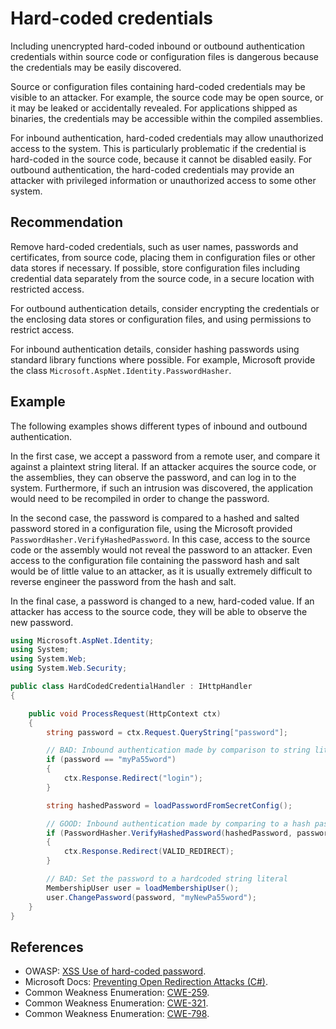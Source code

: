 # Hard-coded credentials
Including unencrypted hard-coded inbound or outbound authentication credentials within source code or configuration files is dangerous because the credentials may be easily discovered.

Source or configuration files containing hard-coded credentials may be visible to an attacker. For example, the source code may be open source, or it may be leaked or accidentally revealed. For applications shipped as binaries, the credentials may be accessible within the compiled assemblies.

For inbound authentication, hard-coded credentials may allow unauthorized access to the system. This is particularly problematic if the credential is hard-coded in the source code, because it cannot be disabled easily. For outbound authentication, the hard-coded credentials may provide an attacker with privileged information or unauthorized access to some other system.


## Recommendation
Remove hard-coded credentials, such as user names, passwords and certificates, from source code, placing them in configuration files or other data stores if necessary. If possible, store configuration files including credential data separately from the source code, in a secure location with restricted access.

For outbound authentication details, consider encrypting the credentials or the enclosing data stores or configuration files, and using permissions to restrict access.

For inbound authentication details, consider hashing passwords using standard library functions where possible. For example, Microsoft provide the class `Microsoft.AspNet.Identity.PasswordHasher`.


## Example
The following examples shows different types of inbound and outbound authentication.

In the first case, we accept a password from a remote user, and compare it against a plaintext string literal. If an attacker acquires the source code, or the assemblies, they can observe the password, and can log in to the system. Furthermore, if such an intrusion was discovered, the application would need to be recompiled in order to change the password.

In the second case, the password is compared to a hashed and salted password stored in a configuration file, using the Microsoft provided `PasswordHasher.VerifyHashedPassword`. In this case, access to the source code or the assembly would not reveal the password to an attacker. Even access to the configuration file containing the password hash and salt would be of little value to an attacker, as it is usually extremely difficult to reverse engineer the password from the hash and salt.

In the final case, a password is changed to a new, hard-coded value. If an attacker has access to the source code, they will be able to observe the new password.


```csharp
using Microsoft.AspNet.Identity;
using System;
using System.Web;
using System.Web.Security;

public class HardCodedCredentialHandler : IHttpHandler
{

    public void ProcessRequest(HttpContext ctx)
    {
        string password = ctx.Request.QueryString["password"];

        // BAD: Inbound authentication made by comparison to string literal
        if (password == "myPa55word")
        {
            ctx.Response.Redirect("login");
        }

        string hashedPassword = loadPasswordFromSecretConfig();

        // GOOD: Inbound authentication made by comparing to a hash password from a config
        if (PasswordHasher.VerifyHashedPassword(hashedPassword, password))
        {
            ctx.Response.Redirect(VALID_REDIRECT);
        }

        // BAD: Set the password to a hardcoded string literal
        MembershipUser user = loadMembershipUser();
        user.ChangePassword(password, "myNewPa55word");
    }
}

```

## References
* OWASP: [XSS Use of hard-coded password](https://www.owasp.org/index.php/Use_of_hard-coded_password).
* Microsoft Docs: [Preventing Open Redirection Attacks (C\#)](https://docs.microsoft.com/en-us/aspnet/mvc/overview/security/preventing-open-redirection-attacks).
* Common Weakness Enumeration: [CWE-259](https://cwe.mitre.org/data/definitions/259.html).
* Common Weakness Enumeration: [CWE-321](https://cwe.mitre.org/data/definitions/321.html).
* Common Weakness Enumeration: [CWE-798](https://cwe.mitre.org/data/definitions/798.html).
